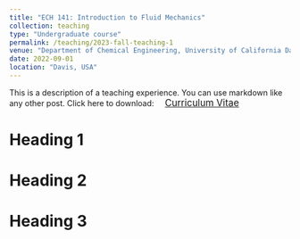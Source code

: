 ```yaml
---
title: "ECH 141: Introduction to Fluid Mechanics"
collection: teaching
type: "Undergraduate course"
permalink: /teaching/2023-fall-teaching-1
venue: "Department of Chemical Engineering, University of California Davis"
date: 2022-09-01
location: "Davis, USA"
---
```


This is a description of a teaching experience. You can use markdown like any other post. <span style="font-size: 100%;">Click here to download: &nbsp;&nbsp;&nbsp;</span> <a href="{{base.url}}/files/eng-45_spring.pdf" target="_blank" class="btn btn-success"><span style="font-size: 120%;">Curriculum Vitae</span></a>

Heading 1
======

Heading 2
======

Heading 3
======